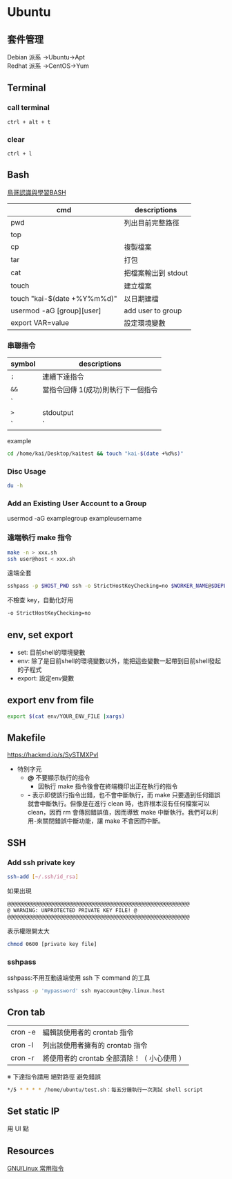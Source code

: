 # Ubuntu

## 套件管理

Debian 派系 →Ubuntu→Apt  
Redhat 派系 →CentOS→Yum

## Terminal

### call terminal

```hotkey
ctrl + alt + t
```

### clear

```hotkey
ctrl + l
```

## Bash

[鳥哥認識與學習BASH](http://linux.vbird.org/linux_basic/0320bash.php#set)

| cmd                          | descriptions        |
| ---------------------------- | ------------------- |
| pwd                          | 列出目前完整路徑    |
| top                          |                     |
| cp                           | 複製檔案            |
| tar                          | 打包                |
| cat                          | 把檔案輸出到 stdout |
| touch                        | 建立檔案            |
| touch "kai-\$(date +%Y%m%d)" | 以日期建檔          |
| usermod -aG [group][user]    | add user to group   |
| export VAR=value             | 設定環境變數        |

### 串聯指令

| symbol | descriptions                       |
| ------ | ---------------------------------- |
| `;`    | 連續下達指令                        |
| `&&`   | 當指令回傳 1(成功)則執行下一個指令   |
| `||`   | 當前指令回傳 0(失敗)執行下一指令     |
| `>`    | stdoutput                          |
| `|`    | pipe                               |

example

```bash
cd /home/kai/Desktop/kaitest && touch "kai-$(date +%d%s)"
```

### Disc Usage

```bash
du -h
```

### Add an Existing User Account to a Group

usermod -aG examplegroup exampleusername

### 遠端執行 make 指令

```bash
make -n > xxx.sh
ssh user@host < xxx.sh
```

遠端全套

```bash
sshpass -p $HOST_PWD ssh -o StrictHostKeyChecking=no $WORKER_NAME@$DEPLOY_MACHINE < makerun.sh
```

不檢查 key，自動化好用

```bash
-o StrictHostKeyChecking=no
```

## env, set export

- set: 目前shell的環境變數
- env: 除了是目前shell的環境變數以外，能把這些變數一起帶到目前shell發起的子程式
- export: 設定env變數

## export env from file

```bash
export $(cat env/YOUR_ENV_FILE |xargs)
```

## Makefile

<https://hackmd.io/s/SySTMXPvl>

- 特別字元
  - **@** 不要顯示執行的指令
    - 因執行 make 指令後會在終端機印出正在執行的指令
  - **\-** 表示即使該行指令出錯，也不會中斷執行，而 make 只要遇到任何錯誤就會中斷執行。但像是在進行 clean 時，也許根本沒有任何檔案可以 clean，因而 rm 會傳回錯誤值，因而導致 make 中斷執行。我們可以利用\-來關閉錯誤中斷功能，讓 make 不會因而中斷。

## SSH

### Add ssh private key

```bash
ssh-add [~/.ssh/id_rsa]
```

如果出現

```bash
@@@@@@@@@@@@@@@@@@@@@@@@@@@@@@@@@@@@@@@@@@@@@@@@@@@@@@@@@@@
@ WARNING: UNPROTECTED PRIVATE KEY FILE! @
@@@@@@@@@@@@@@@@@@@@@@@@@@@@@@@@@@@@@@@@@@@@@@@@@@@@@@@@@@@
```

表示權限開太大

```bash
chmod 0600 [private key file]
```

### sshpass

sshpass:不用互動遠端使用 ssh 下 command 的工具

```bash
sshpass -p 'mypassword' ssh myaccount@my.linux.host
```

## Cron tab

|         |                                             |
| ------- | ------------------------------------------- |
| cron -e | 編輯該使用者的 crontab 指令                 |
| cron -l | 列出該使用者擁有的 crontab 指令             |
| cron -r | 將使用者的 crontab 全部清除！（ 小心使用 ） |

※ 下達指令請用 絕對路徑 避免錯誤

```bash
*/5 * * * * /home/ubuntu/test.sh：每五分鐘執行一次測試 shell script
```

## Set static IP

用 UI 點

## Resources

[GNU/Linux 常用指令](https://wiki.ubuntu-tw.org/index.php?title=GNU/Linux_%E5%B8%B8%E7%94%A8%E6%8C%87%E4%BB%A4)
